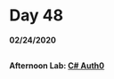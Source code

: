 # Day 48
__02/24/2020__

## 

### 

### 

### 

#### Afternoon Lab: [C# Auth0](https://github.com/trevor-r-allen/csharp-auth0-taskmaster)